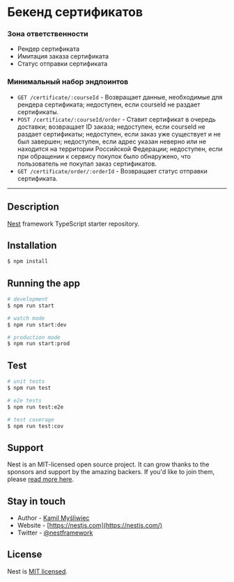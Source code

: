 # Бекенд сертификатов

### Зона ответственности

- Рендер сертификата
- Имитация заказа сертификата
- Статус отправки сертификата

### Минимальный набор эндпоинтов

- `GET /certificate/:courseId` - Возвращает данные, необходимые для рендера сертификата; недоступен, если courseId не раздает сертификаты.
- `POST /certificate/:courseId/order` - Ставит сертификат в очередь доставки; возвращает ID заказа; недоступен, если courseId не раздает сертификаты; недоступен, если заказ уже существует и не был завершен; недоступен, если адрес указан неверно или не находится на территории Российской Федерации; недоступен, если при обращении к сервису покупок было обнаружено, что пользователь не покупал заказ сертификатов.
- `GET /certificate/order/:orderId` - Возвращает статус отправки сертификата.

---

## Description

[Nest](https://github.com/nestjs/nest) framework TypeScript starter repository.

## Installation

```bash
$ npm install
```

## Running the app

```bash
# development
$ npm run start

# watch mode
$ npm run start:dev

# production mode
$ npm run start:prod
```

## Test

```bash
# unit tests
$ npm run test

# e2e tests
$ npm run test:e2e

# test coverage
$ npm run test:cov
```

## Support

Nest is an MIT-licensed open source project. It can grow thanks to the sponsors and support by the amazing backers. If you'd like to join them, please [read more here](https://docs.nestjs.com/support).

## Stay in touch

- Author - [Kamil Myśliwiec](https://kamilmysliwiec.com)
- Website - [https://nestjs.com](https://nestjs.com/)
- Twitter - [@nestframework](https://twitter.com/nestframework)

## License

Nest is [MIT licensed](LICENSE).
